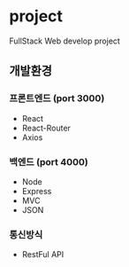 # project
FullStack Web develop project

## 개발환경

### 프론트엔드 (port 3000)
- React
- React-Router
- Axios

### 백엔드 (port 4000)
- Node
- Express
- MVC
- JSON

### 통신방식
- RestFul API
